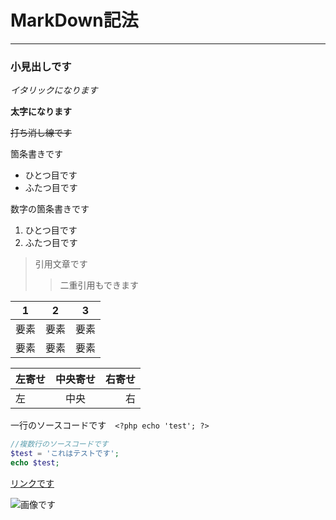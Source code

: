 # MarkDown記法
---

### 小見出しです

*イタリックになります*

**太字になります**

~~打ち消し線です~~

箇条書きです
- ひとつ目です
- ふたつ目です

数字の箇条書きです
1. ひとつ目です
1. ふたつ目です

>引用文章です
>>二重引用もできます

| 1 | 2 | 3 |
|:--:|:--:|:--:|
|要素|要素|要素|
|要素|要素|要素|


| 左寄せ | 中央寄せ | 右寄せ |
|:------|:-------:|------:|
| 左 | 中央 | 右 |

一行のソースコードです　`<?php echo 'test'; ?>`

```php
//複数行のソースコードです
$test = 'これはテストです';
echo $test;
```
[リンクです](http://~~~)

![画像です](~~.jpeg)

